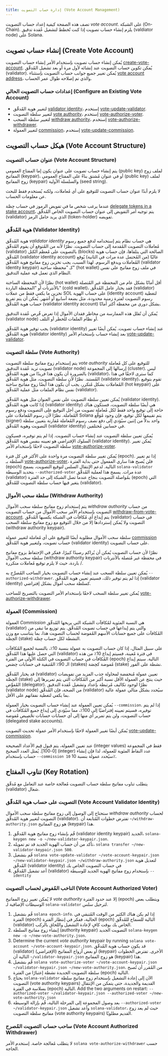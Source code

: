 ```yaml
---
title: إدارة حساب التصويت (Vote Account Management)
---
```


تصف هذه الصفحة كيفية إعداد حساب التصويت _vote account_. على الشبكة (On-Chain). يلزم إنشاء حساب تصويت إذا كنت تُخطط لتشغيل عُقدة تدقيق (valdiator node) على Solana.

## إنشاء حساب تصويت (Create Vote Account)

يُمكن إنشاء حساب تصويت بإستخدام الأمر إنشاء حساب التصويت [create-vote-account](../cli/usage.md#solana-create-vote-account). يُمكن تكوين حساب التصويت عند إنشائه لأول مرة أو بعد تشغيل المُدقّق (validator). يُمكن تغيير جميع جوانب حساب التصويت بإستثناء [vote account address](#vote-account-address)، والذي تم إصلاحه طوال عمر الحساب.

### إعدادات حساب التصويت الحالي (Configure an Existing Vote Account)

- لتغيير هوية المُدقّق [validator identity](#validator-identity)، إستخدم [vote-update-validator](../cli/usage.md#solana-vote-update-validator).
- لتغيير سلطة التصويت [vote authority](#vote-authority)، إستخدم [vote-authorize-voter](../cli/usage.md#solana-vote-authorize-voter).
- لتغيير سلطة السحب [withdraw authority](#withdraw-authority)، إستخدم [vote-authorize-withdrawer](../cli/usage.md#solana-vote-authorize-withdrawer).
- لتغيير العمولة [commission](#commission)، إستخدم [vote-update-commission](../cli/usage.md#solana-vote-update-commission).

## هيكل حساب التصويت (Vote Account Structure)

### عنوان حساب التصويت (Vote Account Structure)

يتم إنشاء حساب تصويت على عنوان يكون إما المفتاح العمومي (public key) لملف زوج المفاتيح (keypair)، أو في عنوان مُشتق بناءً على المفتاح العمومي (public key) لملف زوج المفاتيح (keypair) والسلسلة الأولية (seed string).

لا يلزم أبدًا عنوان حساب التصويت للتوقيع على أي مُعاملات، ولكنه يُستخدم فقط للبحث عن معلومات الحساب.

عندما يرغب شخص ما في تفويض الرموز في حساب حِصَّة [delegate tokens in a stake account](../staking.md)، يتم توجيه أمر التفويض إلى عنوان حساب التصويت الخاص المُدقّق (validator) الذي يريد حامل الرمز (token-holder) تفويضه.

### هوية المُدقّق (Validator Identity)

هوية المُدقّق _validator identity_ هي حساب نظام يتم إستخدامه لدفع جميع رسوم مُعاملات التصويت المُقدمة إلى حساب التصويت. نظرًا لأنه من المُتوقع أن يقوم المُدقّق (validator) بالتصويت على مُعظم الكتل (blocks) الصالحة التي يتلقاها، فإن حساب هوية المُدقّق (validator identity account) غالبًا (من المُحتمل عدة مرات في الثانية) يُوقع المُعاملات ويدفع الرسوم. لهذا السبب، يجب تخزين زوج مفاتيح هوية المُدقّق (validator identity keypair) كـ "محفظة ساخنة" (hot wallet) في ملف زوج مفاتيح على نفس النظام الذي تعمل فيه عملية التدقيق.

نظرًا لأن المحفظة الساخنة (hot wallet) أقل أمانًا بشكل عام من المحفظة غير المُتصلة بالأنترنات أو "المحفظة الباردة" (cold wallet)، فقد يختار عامل المُدقّق (validator) تخزين ما يكفي فقط من عملات SOL على حساب الهوية (identity account) لتغطية رسوم التصويت لفترة زمنية محدودة، مثل بضعة أسابيع أو أشهر. يُمكن أن يتم تفريغ حساب هوية المُدقّق (validator identity account) بشكل دوري من محفظة أكثر أمانًا.

يُمكن أن تُقلل هذه الممارسة من مخاطر فقدان الأموال إذا تعرض قُرص عُقدة التدقيق (validator node) أو نظام الملفات للخطر أو التلف.

يجب توفير هوية المُدقّق (validator identity) عند إنشاء حساب تصويت. يُمكن أيضًا تغيير هوية المُدقّق (validator identity) بعد إنشاء حساب بإستخدام الأمر [vote-update-validator](../cli/usage.md#solana-vote-update-validator).

### سلطة التصويت (Vote Authority)

يتم إستخدام زوج مفاتيح سلطة التصويت _vote authority_ للتوقيع على كل مُعاملة تصويت تريد عُقدة التدقيق (validator node) إرسالها إلى المجموعة (cluster). ليس بالضرورة أن يكون هذا فريدًا من هوية المُدقّق (validator)، كما سترى لاحقًا في هذا المُستند. نظرًا لأن سلطة التصويت، مثل هوية المُدقّق (validator identity)، تقوم بتوقيع المُعاملات بشكل مُتكرر، يجب أن يكون هذا أيضًا زوج مفاتيح ساخنة (hot keypair) على نفس نظام الملفات مثل عملية المُدقّق (validator).

يُمكن تعيين سلطة التصويت على نفس العنوان مثل هوية المُدقّق (validator identity). إذا كانت هوية المُدقّق (validator identity) هي أيضًا سلطة التصويت، فستكون هناك حاجة إلى توقيع واحد فقط لكل مُعاملة تصويت من أجل التوقيع على التصويت ودفع رسوم المُعاملة. نظرًا لأن رسوم المُعاملات على Solana يتم تقييمها لكل توقيع، فإن وجود مُوَقِّع (signer) واحد بدلاً من إثنين سيُؤدي إلى دفع نصف رسوم المُعاملة مُقارنة بتعيين سلطة التصويت وهوية المُدقّق (validator identity) في حسابين مُختلفين.

يُمكن تعيين سلطة التصويت عند إنشاء حساب التصويت. إذا لم يتم توفيره، فسيكون السلوك الإفتراضي هو تعيينه بنفس هوية المُدقّق (validator identity). يُمكن تغيير سلطة التصويت لاحقًا بإستخدام الأمر [vote-authorize-voter](../cli/usage.md#solana-vote-authorize-voter).

يُمكن تغيير سلطة التصويت مرة واحدة على الأكثر في كل فترة (epoch). إذا تم تغيير السلطة بـ [vote-authorize-voter](../cli/usage.md#solana-vote-authorize-voter)، فلن يُصبح هذا ساري المفعول حتى بداية الفترة (epoch) التالية. لدعم الإنتقال السلس لتوقيع التصويت، يسمح `solana-validator` بتحديد الوسيطة `--authorized-voter` عدة مرات. يسمح هذا لعملية المُدقّق (validator) بمُواصلة التصويت بنجاح عندما تصل الشبكة إلى حد الفترة (epoch) التي يتغير فيها حساب سلطة التصويت للمُدقّق (validator).

### سلطة سحب الأموال (Withdraw Authority)

يتم إستخدام زوج مفاتيح سلطة سحب الأموال _withdraw authority_ من حساب التصويت بإستخدام الأمر سحب الأموال من حساب التصويت [withdraw-from-vote-account](../cli/usage.md#solana-withdraw-from-vote-account). يتم إيداع أي مُكافآت في الشبكة يكسبها المُدقّق (validator) في حساب التصويت ولا يُمكن إستردادها إلا من خلال التوقيع مع زوج مفاتيح سلطة السحب (withdraw authority keypair).

سلطة سحب الأموال مطلوبة أيضًا للتوقيع على أي مُعاملة لتغيير عمولة [commission](#commission) حساب تصويت، ولتغيير هوية المُدقّق (validator identity) على حساب التصويت.

نظرًا لأن حساب التصويت يُمكن أن يُراكم رصيدًا كبيرًا، ففكر في الإحتفاظ بزوج مفاتيح سلطة سحب الأموال (withdraw authority keypair) في محفظة غير مُتصلة بالأنترنات / باردة، حيث لا يلزم توقيع مُعاملات متكررة.

يُمكن تعيين سلطة السحب عند إنشاء حساب التصويت بخيار الساحب المُصرَّح به `--authorized-withdrawer`. إذا لم يتم توفير ذلك، فسيتم تعيين هوية المُدقّق (validator identity) كسلطة سحب أموال بشكل إفتراضي.

يُمكن تغيير سلطة السحب لاحقًا بإستخدام الأمر التصويت بالتصريح للساحب [vote-authorize-withdrawer](../cli/usage.md#solana-vote-authorize-withdrawer).

### العمولة (Commission)

العمولة _Commission_ هي النسبة المئوية لمُكافآت الشبكة التي يربحها المُدقّق (validator) والتي يتم إيداعها في حساب تصويت المُدقّق. يتم توزيع ما تبقى من المُكافآت على جميع حسابات الأسهم المُفوضة لحساب التصويت هذا، بما يتناسب مع وزن الحِصَّة (stake) النشطة لكل حساب حِصَّة.

على سبيل المثال، إذا كان حساب التصويت به عمولة بنسبة 10٪، بالنسبة لجميع المُكافآت التي حصل عليها هذا المُدقّق (validator) في فترة مُعينة، فسيتم إيداع 10٪ من هذه المُكافآت في حساب التصويت في الكتلة الأولى من الفترة (epoch) التالية. سيتم إيداع الـ 90٪ المُتبقية في حسابات حِصَص (stakes) مُفوضة كحِصَة (stake) نشطة على الفور.

قد يختار المُدقّق (validator) تعيين عمولة مُنخفضة لمحاولة جذب المزيد من تفويضات الحِصَّة (stake) حيث ينتج عن العمولة الأقل نسبة أكبر من المُكافآت التي يتم تمريرها إلى المُفوِّض (delegator). نظرًا لوجود تكاليف مُرتبطة بإعداد وتشغيل عُقدة التدقيق (validator node) من الصحة، فإن المُدقّق (validator) سيُحدد بشكل مثالي عمولة عالية بما يكفي لتغطية نفقاتهم على الأقل.

يُمكن تعيين العمولة عند إنشاء حساب التصويت بخيار العمولة `--commission`. إذا لم يتم توفيره، فسيتم تعيينه إفتراضيًا إلى 100٪، مما سيُؤدي إلى إيداع جميع المُكافآت في حساب التصويت، ولن يتم تمرير أي منها إلى أي حسابات حسابات تحْصِيص مُفوضة (delegated stake accounts).

يُمكن أيضًا تغيير العمولة لاحقًا بإستخدام الأمر عمولة تحديث التصويت [vote-update-commission](../cli/usage.md#solana-vote-update-commission).

عند تعيين العمولة، يتم قبول قِيم الأعداد الصحيحة (integer values) فقط في المجموعة [0-100]. يُمثل العدد الصحيح (integer) عدد النقاط المئوية للعمولة، لذا فإن إنشاء حساب بإستخدام `--commission 10` سيُحدد عمولة بنسبة 10٪.

## تناوب المفتاح (Key Rotation)

يتطلب تناوب مفاتيح سلطة حساب التصويت مُعالجة خاصة عند التعامل مع مُدقّق (validator) شغال.

### التصويت على حساب هوية المُدقّق (Vote Account Validator Identity)

ستحتاج إلى الوصول إلى زوج مفاتيح سلطة سحب الأموال _withdraw authority_ لحساب التصويت لتغيير هوية المُدقّق (validator). تفترض خطوات المُتابعة أن `~/withdraw-authority.json` هو زوج المفاتيح (keypair) هذا.

1. قُم بإنشاء زوج مفاتيح هوية المُدقّق (validator identity keypair) الجديد، `solana-keygen new -o ~/new-validator-keypair.json`.
2. تأكد من أن حساب الهوية الجديد قد تم تمويله، `solana transfer ~/new-validator-keypair.json 500`.
3. قُم بتشغيل `solana vote-update-validator ~/vote-account-keypair.json ~/new-validator-keypair.json ~/withdraw-authority.json` لتعديل هوية المُدقّق (validator identity) في حساب التصويت الخاص بك
4. أعد تشغيل المُدقّق (validator) بإستخدام زوج مفاتيح الهوية الجديد للوسيطة `--identity`

### الناخب المُفوض لحساب التصويت (Vote Account Authorized Voter)

لا يُمكن تغيير زوج المفاتيح _vote authority_ إلا عند حدود الفترة (epoch) ويتطلب بعض الوسيطات الإضافية لـ `solana-validator` لترحيل سلس.

1. قُم بتشغيل `solana epoch-info`. إذا لم يكن هناك الكثير من الوقت المُتبقي في الفترة (epoch) الحالية، ففكر في إنتظار الفترة (epoch) التالية للسماح للمُدقّق (validator) الخاص بك بوقت كافٍ لإعادة التشغيل واللحاق بالركب.
2. إنشاء زوج مفاتيح السلطة (authority keypair) التصويت الجديد `solana-keygen new -o ~/new-vote-authority.json`.
3. Determine the current _vote authority_ keypair by running `solana vote-account ~/vote-account-keypair.json`. قد يكون حساب هوية المُدقّق (validator) (الإفتراضي) أو بعض أزواج المفاتيح (keypair) الأخرى. تفترض الخطوات التالية أن `~/validator-keypair.json` هو زوج المفاتيح (keypair) هذا.
4. قُم بتشغيل `solana vote-authorize-voter ~/vote-account-keypair.json ~/validator-keypair.json ~/new-vote-authority.json`. من المُقرر أن تُصبح سلطة التصويت الجديدة نشطة إعتبارًا من الفترة (epoch) التالية.
5. يحتاج `solana-validator` الآن إلى إعادة التشغيل بإستخدام زوج مفاتيح سلطة التصويت (vote authority keypairs) القديمة والجديدة، حتى يتمكن من الإنتقال بسلاسة في الفترة (epoch) التالية. Add the two arguments on restart: `--authorized-voter ~/validator-keypair.json --authorized-voter ~/new-vote-authority.json`
6. بعد وصول المجموعة إلى المرحلة التالية، قُم بإزالة الوسيطة `--authorized-voter ~/validator-keypair.json` وأعد تشغيل `solana-validator`، حيث لم يعد زوج مفاتيح سلطة التصويت (vote authority keypairs) القديم مطلوبًا.

### ساحب حساب التصويت المُصرح (Vote Account Authorized Withdrawer)

لا يتطلب مُعالجة خاصة. إستخدم الأمر `solana vote-authorize-withdrawer` حسب الحاجة.
